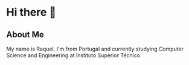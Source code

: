 # Hi there 👋

## About Me
My name is Raquel, I'm from Portugal and currently studying Computer Science and Engineering at Instituto Superior Técnico
